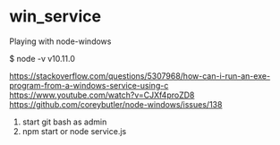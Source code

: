 # win_service

Playing with node-windows

\$ node -v
v10.11.0

https://stackoverflow.com/questions/5307968/how-can-i-run-an-exe-program-from-a-windows-service-using-c
https://www.youtube.com/watch?v=CJXf4proZD8
https://github.com/coreybutler/node-windows/issues/138

1. start git bash as admin
2. npm start or node service.js
